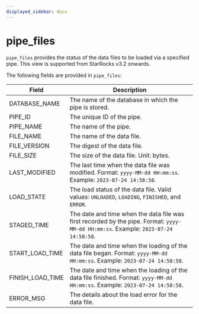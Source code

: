 ```yaml
---
displayed_sidebar: docs
---
```


# pipe_files

`pipe_files` provides the status of the data files to be loaded via a specified pipe. This view is supported from StarRocks v3.2 onwards.

The following fields are provided in `pipe_files`:

| **Field**        | **Description**                                              |
| ---------------- | ------------------------------------------------------------ |
| DATABASE_NAME    | The name of the database in which the pipe is stored.        |
| PIPE_ID          | The unique ID of the pipe.                                   |
| PIPE_NAME        | The name of the pipe.                                        |
| FILE_NAME        | The name of the data file.                                   |
| FILE_VERSION     | The digest of the data file.                                 |
| FILE_SIZE        | The size of the data file. Unit: bytes.                      |
| LAST_MODIFIED    | The last time when the data file was modified. Format: `yyyy-MM-dd HH:mm:ss`. Example: `2023-07-24 14:58:58`. |
| LOAD_STATE       | The load status of the data file. Valid values: `UNLOADED`, `LOADING`, `FINISHED`, and `ERROR`. |
| STAGED_TIME      | The date and time when the data file was first recorded by the pipe. Format: `yyyy-MM-dd HH:mm:ss`. Example: `2023-07-24 14:58:58`. |
| START_LOAD_TIME  | The date and time when the loading of the data file began. Format: `yyyy-MM-dd HH:mm:ss`. Example: `2023-07-24 14:58:58`. |
| FINISH_LOAD_TIME | The date and time when the loading of the data file finished. Format: `yyyy-MM-dd HH:mm:ss`. Example: `2023-07-24 14:58:58`. |
| ERROR_MSG        | The details about the load error for the data file.          |
